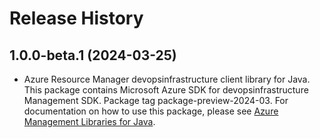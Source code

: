# Release History

## 1.0.0-beta.1 (2024-03-25)

- Azure Resource Manager devopsinfrastructure client library for Java. This package contains Microsoft Azure SDK for devopsinfrastructure Management SDK.  Package tag package-preview-2024-03. For documentation on how to use this package, please see [Azure Management Libraries for Java](https://aka.ms/azsdk/java/mgmt).

